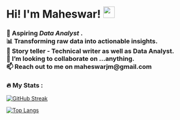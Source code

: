 <h1>
  Hi! I'm Maheswar!
  <img src="https://media.giphy.com/media/hvRJCLFzcasrR4ia7z/giphy.gif" width="30px"/>
</h1>

<h3>👀 Aspiring <i>Data Analyst </i>.<br>
📊 Transforming raw data into actionable insights. <br>
🌱 Story teller - Technical writer as well as Data Analyst. <br>
💞️ I’m looking to collaborate on ...anything. <br>
📫 Reach out to me on maheswarjm@gmail.com</h3>



### :fire: My Stats :
[![GitHub Streak](http://github-readme-streak-stats.herokuapp.com?user=jmmaheswar&theme=dark&background=000000)](https://git.io/streak-stats)

[![Top Langs](https://github-readme-stats.vercel.app/api/top-langs/?username=jmmaheswar&layout=compact&theme=vision-friendly-dark)](https://github.com/anuraghazra/github-readme-stats)



